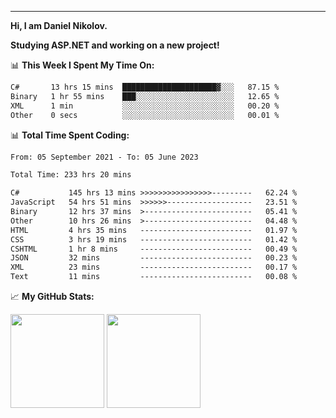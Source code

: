 ---
**Hi, I am Daniel Nikolov.**

**Studying ASP.NET and working on a new project!**

📊 **This Week I Spent My Time On:**
<!--START_SECTION:wakaweekly-->

```txt
C#       13 hrs 15 mins  █████████████████████▓░░░   87.15 %
Binary   1 hr 55 mins    ███░░░░░░░░░░░░░░░░░░░░░░   12.65 %
XML      1 min           ░░░░░░░░░░░░░░░░░░░░░░░░░   00.20 %
Other    0 secs          ░░░░░░░░░░░░░░░░░░░░░░░░░   00.01 %
```

<!--END_SECTION:wakaweekly-->

📊 **Total Time Spent Coding:**
<!--START_SECTION:waka-->

```txt
From: 05 September 2021 - To: 05 June 2023

Total Time: 233 hrs 20 mins

C#           145 hrs 13 mins >>>>>>>>>>>>>>>>---------   62.24 %
JavaScript   54 hrs 51 mins  >>>>>>-------------------   23.51 %
Binary       12 hrs 37 mins  >------------------------   05.41 %
Other        10 hrs 26 mins  >------------------------   04.48 %
HTML         4 hrs 35 mins   -------------------------   01.97 %
CSS          3 hrs 19 mins   -------------------------   01.42 %
CSHTML       1 hr 8 mins     -------------------------   00.49 %
JSON         32 mins         -------------------------   00.23 %
XML          23 mins         -------------------------   00.17 %
Text         11 mins         -------------------------   00.08 %
```

<!--END_SECTION:waka-->

📈 **My GitHub Stats:**

<p>
  <img height="150em" src="https://github-readme-stats.vercel.app/api?username=NikolovDaniel&show_icons=true&hide_border=true&&count_private=true&include_all_commits=true" />
  <img height="150em" src="https://github-readme-stats.vercel.app/api/top-langs/?username=NikolovDaniel&exclude_repo=KNN-Image-Classification&show_icons=true&hide_border=true&layout=compact&langs_count=8s"/>
</p>
